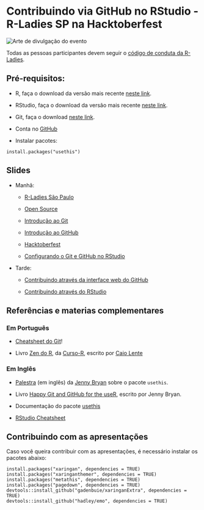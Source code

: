 # Contribuindo via GitHub no RStudio - R-Ladies SP na Hacktoberfest

![Arte de divulgação do evento](https://r-ladies-sao-paulo.github.io/2020-hacktoberfest/img/arte_meetup.png)

Todas as pessoas participantes devem seguir o [código de conduta da R-Ladies](https://github.com/rladies/.github/blob/master/CODE_OF_CONDUCT.md#Portuguese).

## Pré-requisitos:

- R, faça o download da versão mais recente [neste link](https://cran.r-project.org/).

- RStudio, faça o download da versão mais recente [neste link](https://www.rstudio.com/products/rstudio/download/).

- Git, faça o download [neste link](https://git-scm.com/downloads).

- Conta no [GitHub](https://github.com)

- Instalar pacotes:

```
install.packages("usethis")
```

## Slides

- Manhã:
  
  - [R-Ladies São Paulo](https://r-ladies-sao-paulo.github.io/2020-hacktoberfest/slides/rladies/)
  
  - [Open Source](https://r-ladies-sao-paulo.github.io/2020-hacktoberfest/slides/open_source/) 
  
  - [Introdução ao Git](https://r-ladies-sao-paulo.github.io/2020-hacktoberfest/slides/git_rstudio/intro_git.html) 
  
  - [Introdução ao GitHub](https://r-ladies-sao-paulo.github.io/2020-hacktoberfest/slides/git_rstudio/intro_github.html) 
  
  - [Hacktoberfest](https://r-ladies-sao-paulo.github.io/2020-hacktoberfest/slides/hacktoberfest/) 
  
  - [Configurando o Git e GitHub no RStudio](https://r-ladies-sao-paulo.github.io/2020-hacktoberfest/slides/git_rstudio/setup_Git_GitHub_RStudio.html)

- Tarde:

   - [Contribuindo através da interface web do GitHub]()

   - [Contribuindo através do RStudio](https://r-ladies-sao-paulo.github.io/2020-hacktoberfest/slides/git_rstudio/contribuindo_via_RStudio.html)
   
   
   
   
## Referências e materias complementares

### Em Português

- [Cheatsheet do Git](https://github.github.com/training-kit/downloads/pt_BR/github-git-cheat-sheet.pdf)!

- Livro [Zen do R](https://curso-r.github.io/zen-do-r/git-github.html), da [Curso-R](https://www.curso-r.com/), escrito por [Caio Lente](https://lente.dev/)

### Em Inglês

- [Palestra](https://youtu.be/ZCeBnQBQ1h8) (em inglês) da [Jenny Bryan](https://jennybryan.org/) sobre o pacote `usethis`.

- Livro [Happy Git and GitHub for the useR](https://happygitwithr.com/), escrito por Jenny Bryan.

- Documentação do pacote [usethis](https://usethis.r-lib.org/reference/create_package.html)

- [RStudio Cheatsheet](https://www.rstudio.com/wp-content/uploads/2019/01/Cheatsheets_2019.pdf)

## Contribuindo com as apresentações

Caso você queira contribuir com as apresentações, é necessário instalar os pacotes abaixo:

```
install.packages("xaringan", dependencies = TRUE)
install.packages("xaringanthemer", dependencies = TRUE)
install.packages("metathis", dependencies = TRUE)
install.packages("pagedown", dependencies = TRUE)
devtools::install_github("gadenbuie/xaringanExtra", dependencies = TRUE)
devtools::install_github("hadley/emo", dependencies = TRUE)
```
